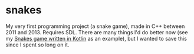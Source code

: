 # snakes
My very first programming project (a snake game), made in C++ between 2011 and 2013. Requires SDL. There are many things I'd do better now (see my [Snakes game written in Kotlin](https://github.com/TakingItCasual/JavaSnakes) as an example), but I wanted to save this since I spent so long on it.
